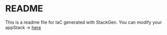 # README
This is a readme file for IaC generated with StackGen.
You can modify your appStack -> [here](http://main.dev.stackgen.com/appstacks/04fbf89a-cbf1-4248-a10a-bb0d68ac1926)
